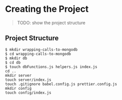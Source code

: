 # Creating the Project

> TODO: show the project structure


## Project Structure

```console
$ mkdir wrapping-calls-to-mongodb
$ cd wrapping-calls-to-mongodb
$ mkdir db
$ cd db
$ touch dbFunctions.js helpers.js index.js
cd ..
mkdir server
touch server/index.js
touch .gitignore babel.config.js prettier.config.js
mkdir config
touch config/index.js
```

